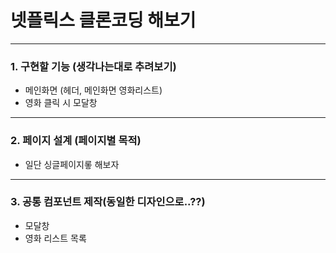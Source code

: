 # 넷플릭스 클론코딩 해보기

---

### 1. 구현할 기능 (생각나는대로 추려보기)

- 메인화면 (헤더, 메인화면 영화리스트)
- 영화 클릭 시 모달창

---

### 2. 페이지 설계 (페이지별 목적)

- 일단 싱글페이지롷 해보자

---

### 3. 공통 컴포넌트 제작(동일한 디자인으로..??)

- 모달창
- 영화 리스트 목록

